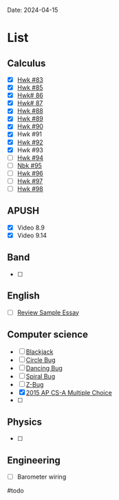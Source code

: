 Date:  2024-04-15
# List

## Calculus
- [x] [Hwk #83](https://cvilleschools.instructure.com/courses/40289/assignments/573102/submissions/5256)
- [x] [Hwk #85](https://cvilleschools.instructure.com/courses/40289/assignments/573530/submissions/5256)
- [x] [Hwk# 86](https://cvilleschools.instructure.com/courses/40289/assignments/534695/submissions/5256)
- [x] [Hwk# 87](https://cvilleschools.instructure.com/courses/40289/assignments/534569/submissions/5256)
- [x] [Hwk #88](https://cvilleschools.instructure.com/courses/40289/assignments/534558/submissions/5256)
- [x] [Hwk #89](https://cvilleschools.instructure.com/courses/40289/assignments/574121/submissions/5256)
- [x] [Hwk #90](https://cvilleschools.instructure.com/courses/40289/assignments/574139/submissions/5256)
- [x] Hwk #91
- [x] [Hwk #92](https://cvilleschools.instructure.com/courses/40289/assignments/574619/submissions/5256)
- [x] Hwk #93
- [ ] [Hwk #94](https://cvilleschools.instructure.com/courses/40289/assignments/574930/submissions/5256)
- [ ] [Nbk #95](https://cvilleschools.instructure.com/courses/40289/assignments/575153)
- [ ] [Hwk #96](https://cvilleschools.instructure.com/courses/40289/assignments/534509)
- [ ] [Hwk #97](https://cvilleschools.instructure.com/courses/40289/assignments/575476)
- [ ] [Hwk #98](https://cvilleschools.instructure.com/courses/40289/assignments/575603)
## APUSH
- [x] Video 8.9
- [x] Video 9.14

## Band 
- [ ] 
## English
- [ ] [Review Sample Essay](https://cvilleschools.instructure.com/courses/40419/assignments/572819/submissions/5256)
## Computer science
- [ ] [Blackjack](https://cvilleschools.instructure.com/courses/40210/assignments/534305/submissions/5256)
- [ ] [Circle Bug](https://cvilleschools.instructure.com/courses/40210/assignments/534315/submissions/5256)
- [ ] [Dancing Bug](https://cvilleschools.instructure.com/courses/40210/assignments/534337/submissions/5256)
- [ ] [Spiral Bug](https://cvilleschools.instructure.com/courses/40210/assignments/534442/submissions/5256)
- [ ] [Z-Bug](https://cvilleschools.instructure.com/courses/40210/assignments/534458/submissions/5256)
- [x] [2015 AP CS-A Multiple Choice](https://cvilleschools.instructure.com/courses/40210/assignments/573860/submissions/5256)
- [ ] 
## Physics 
- [ ] 
## Engineering
- [ ] Barometer wiring 

#todo